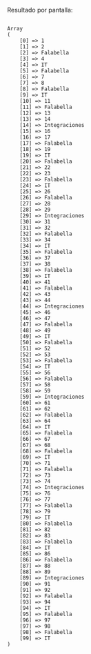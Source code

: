 Resultado por pantalla:

<print>
<code>
Array
(
    [0] => 1
    [1] => 2
    [2] => Falabella
    [3] => 4
    [4] => IT
    [5] => Falabella
    [6] => 7
    [7] => 8
    [8] => Falabella
    [9] => IT
    [10] => 11
    [11] => Falabella
    [12] => 13
    [13] => 14
    [14] => Integraciones
    [15] => 16
    [16] => 17
    [17] => Falabella
    [18] => 19
    [19] => IT
    [20] => Falabella
    [21] => 22
    [22] => 23
    [23] => Falabella
    [24] => IT
    [25] => 26
    [26] => Falabella
    [27] => 28
    [28] => 29
    [29] => Integraciones
    [30] => 31
    [31] => 32
    [32] => Falabella
    [33] => 34
    [34] => IT
    [35] => Falabella
    [36] => 37
    [37] => 38
    [38] => Falabella
    [39] => IT
    [40] => 41
    [41] => Falabella
    [42] => 43
    [43] => 44
    [44] => Integraciones
    [45] => 46
    [46] => 47
    [47] => Falabella
    [48] => 49
    [49] => IT
    [50] => Falabella
    [51] => 52
    [52] => 53
    [53] => Falabella
    [54] => IT
    [55] => 56
    [56] => Falabella
    [57] => 58
    [58] => 59
    [59] => Integraciones
    [60] => 61
    [61] => 62
    [62] => Falabella
    [63] => 64
    [64] => IT
    [65] => Falabella
    [66] => 67
    [67] => 68
    [68] => Falabella
    [69] => IT
    [70] => 71
    [71] => Falabella
    [72] => 73
    [73] => 74
    [74] => Integraciones
    [75] => 76
    [76] => 77
    [77] => Falabella
    [78] => 79
    [79] => IT
    [80] => Falabella
    [81] => 82
    [82] => 83
    [83] => Falabella
    [84] => IT
    [85] => 86
    [86] => Falabella
    [87] => 88
    [88] => 89
    [89] => Integraciones
    [90] => 91
    [91] => 92
    [92] => Falabella
    [93] => 94
    [94] => IT
    [95] => Falabella
    [96] => 97
    [97] => 98
    [98] => Falabella
    [99] => IT
)
</code>
</print>
